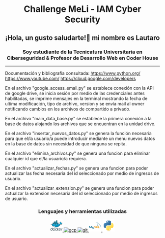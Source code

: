 <h1 align="center">Challenge MeLi - IAM Cyber Security </h1>
<h2 align="center">¡Hola, un gusto saludarte!👋 mi nombre es Lautaro</h2>
<h3 align="center">Soy estudiante de la Tecnicatura Universitaria en Ciberseguridad & Profesor de Desarrollo Web en Coder House</h3>
<hr>

Documentación y bibliografia consultada:
https://www.python.org/
https://www.youtube.com/
https://cloud.google.com/developers

<p class="bold">En el archivo "google_access_email.py" se establece conexión con la API de google drive, se inicia sesión por medio de las credenciales antes habilitadas, se imprime mensajes en la terminal mostrando la fecha de ultima modificación, tipo de archivo, version y se envía mail al owner notificando cambios en los archivos de compartido a privado.

En el archivo "main_data_base.py" se establece la primera conexión a la base de datos alojando los archivos que se encuentran en la unidad drive.

En el archivo "insertar_nuevos_datos.py" se genera la función necesaria para que el/la usuario/a puede introducir mediante un menu nuevos datos en la base de datos sin necesidad de que ninguna se repita.

En el archivo "elimina_archivos.py" se genera una funcion para eliminar cualquier id que el/la usuario/a requiera.

En el archivo "actualizar_fechas.py" se genera una funcion para poder actualizar las fecha necesaria del id seleccionado por medio de ingresos de usuario.

En el archivo "actualizar_extension.py" se genera una funcion para poder actualzar la extension necesaria del id seleccionado por medio de ingresos de usuario.</p>


<h3 align="center">Lenguajes y herramientas utilizadas</h3>
<p align="center"> </a> <a href="https://www.docker.com/" target="_blank" rel="noreferrer"> <img src="https://raw.githubusercontent.com/devicons/devicon/master/icons/docker/docker-original-wordmark.svg" alt="docker" width="40" height="40"/> </a> <a href="https://cloud.google.com" target="_blank" rel="noreferrer"> <img src="https://www.vectorlogo.zone/logos/google_cloud/google_cloud-icon.svg" alt="gcp" width="40" height="40"/> </a> <a href="https://git-scm.com/" target="_blank" rel="noreferrer"> <img src="https://www.vectorlogo.zone/logos/git-scm/git-scm-icon.svg" alt="git" width="40" height="40"/> </a> <a href="https://www.mysql.com/" target="_blank" rel="noreferrer"> <img src="https://raw.githubusercontent.com/devicons/devicon/master/icons/mysql/mysql-original-wordmark.svg" alt="mysql" width="40" height="40"/> </a> </a> <a href="https://www.python.org" target="_blank" rel="noreferrer"> <img src="https://raw.githubusercontent.com/devicons/devicon/master/icons/python/python-original.svg" alt="python" width="40" height="40"/> </a> 


